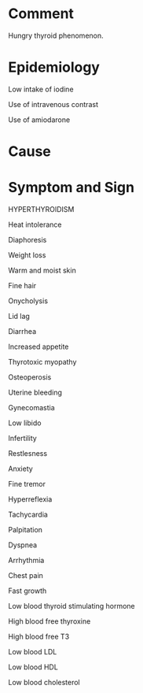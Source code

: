 # Comment

Hungry thyroid phenomenon.

# Epidemiology

Low intake of iodine

Use of intravenous contrast

Use of amiodarone

# Cause

# Symptom and Sign

HYPERTHYROIDISM

Heat intolerance

Diaphoresis

Weight loss

Warm and moist skin

Fine hair

Onycholysis

Lid lag

Diarrhea

Increased appetite

Thyrotoxic myopathy

Osteoperosis

Uterine bleeding

Gynecomastia

Low libido

Infertility

Restlesness

Anxiety

Fine tremor

Hyperreflexia

Tachycardia

Palpitation

Dyspnea

Arrhythmia

Chest pain

Fast growth

Low blood thyroid stimulating hormone

High blood free thyroxine

High blood free T3

Low blood LDL

Low blood HDL

Low blood cholesterol

